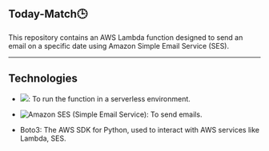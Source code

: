 ## Today-Match🕒
[](workflow.png)

This repository contains an AWS Lambda function designed to send an email on a specific date using Amazon Simple Email Service (SES).

--- 

## Technologies
- ![](https://img.shields.io/badge/AWS%20Lambda-FF9900.svg?style=for-the-badge&logo=AWS-Lambda&logoColor=white): To run the function in a serverless environment.

- ![Amazon SES (Simple Email Service)](https://img.shields.io/badge/Amazon%20Simple%20Email%20Service-DD344C.svg?style=for-the-badge&logo=Amazon-Simple-Email-Service&logoColor=white): To send emails.

- Boto3: The AWS SDK for Python, used to interact with AWS services like Lambda, SES.
